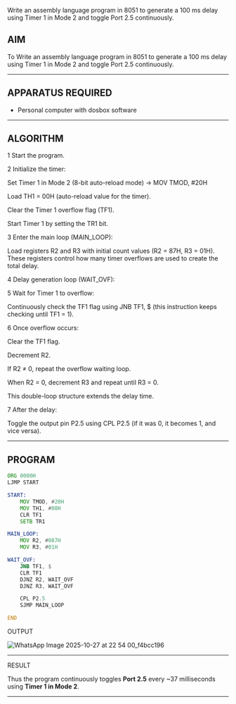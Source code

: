 Write an assembly language program in 8051 to generate a 100 ms delay using Timer 1 in Mode 2 and toggle Port 2.5 continuously.
## AIM
To Write an assembly language program in 8051 to generate a 100 ms delay using Timer 1 in Mode 2 and toggle Port 2.5 continuously.

---

## APPARATUS REQUIRED
- Personal computer with dosbox software

---

## ALGORITHM
1 Start the program.

2 Initialize the timer:

Set Timer 1 in Mode 2 (8-bit auto-reload mode)
→ MOV TMOD, #20H

Load TH1 = 00H (auto-reload value for the timer).

Clear the Timer 1 overflow flag (TF1).

Start Timer 1 by setting the TR1 bit.

3 Enter the main loop (MAIN_LOOP):

Load registers R2 and R3 with initial count values (R2 = 87H, R3 = 01H).
These registers control how many timer overflows are used to create the total delay.

4 Delay generation loop (WAIT_OVF):

5 Wait for Timer 1 to overflow:

Continuously check the TF1 flag using JNB TF1, $
(this instruction keeps checking until TF1 = 1).

6 Once overflow occurs:

Clear the TF1 flag.

Decrement R2.

If R2 ≠ 0, repeat the overflow waiting loop.

When R2 = 0, decrement R3 and repeat until R3 = 0.

This double-loop structure extends the delay time.

7 After the delay:

Toggle the output pin P2.5 using CPL P2.5
(if it was 0, it becomes 1, and vice versa).

---



## PROGRAM
```asm
ORG 0000H
LJMP START

START:
    MOV TMOD, #20H
    MOV TH1, #00H
    CLR TF1
    SETB TR1

MAIN_LOOP:
    MOV R2, #087H
    MOV R3, #01H

WAIT_OVF:
    JNB TF1, $
    CLR TF1
    DJNZ R2, WAIT_OVF
    DJNZ R3, WAIT_OVF

    CPL P2.5
    SJMP MAIN_LOOP

END

```
OUTPUT

![WhatsApp Image 2025-10-27 at 22 54 00_f4bcc196](https://github.com/user-attachments/assets/3c6689ff-f5cf-4e47-96b3-6376fcc45a9f)



---


RESULT

Thus the program continuously toggles **Port 2.5** every ~37 milliseconds using **Timer 1 in Mode 2**.


---


